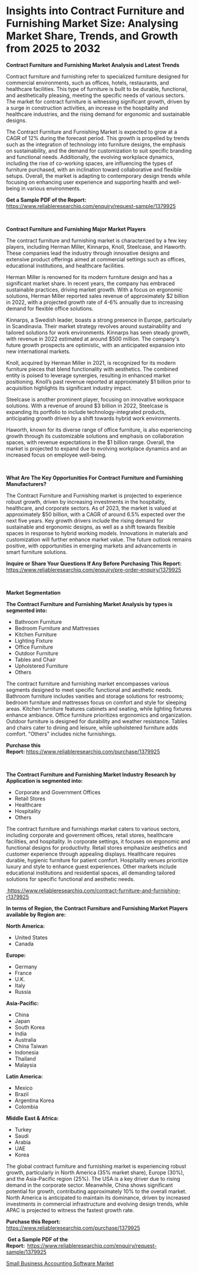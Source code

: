 <p><h1>Insights into Contract Furniture and Furnishing Market Size: Analysing Market Share, Trends, and Growth from 2025 to 2032</h1></p><p><strong>Contract Furniture and Furnishing Market Analysis and Latest Trends</strong></p>
<p><p>Contract furniture and furnishing refer to specialized furniture designed for commercial environments, such as offices, hotels, restaurants, and healthcare facilities. This type of furniture is built to be durable, functional, and aesthetically pleasing, meeting the specific needs of various sectors. The market for contract furniture is witnessing significant growth, driven by a surge in construction activities, an increase in the hospitality and healthcare industries, and the rising demand for ergonomic and sustainable designs.</p><p>The Contract Furniture and Furnishing Market is expected to grow at a CAGR of 12% during the forecast period. This growth is propelled by trends such as the integration of technology into furniture designs, the emphasis on sustainability, and the demand for customization to suit specific branding and functional needs. Additionally, the evolving workplace dynamics, including the rise of co-working spaces, are influencing the types of furniture purchased, with an inclination toward collaborative and flexible setups. Overall, the market is adapting to contemporary design trends while focusing on enhancing user experience and supporting health and well-being in various environments.</p></p>
<p><strong>Get a Sample PDF of the Report:&nbsp;</strong> <a href="https://www.reliableresearchiq.com/enquiry/request-sample/1379925?utm_campaign=3051&utm_medium=2&utm_source=Github&utm_content=ia&utm_term=09032025&utm_id=contract-furniture-and-furnishing">https://www.reliableresearchiq.com/enquiry/request-sample/1379925</a></p>
<p>&nbsp;</p>
<p><strong>Contract Furniture and Furnishing Major Market Players</strong></p>
<p><p>The contract furniture and furnishing market is characterized by a few key players, including Herman Miller, Kinnarps, Knoll, Steelcase, and Haworth. These companies lead the industry through innovative designs and extensive product offerings aimed at commercial settings such as offices, educational institutions, and healthcare facilities.</p><p>Herman Miller is renowned for its modern furniture design and has a significant market share. In recent years, the company has embraced sustainable practices, driving market growth. With a focus on ergonomic solutions, Herman Miller reported sales revenue of approximately $2 billion in 2022, with a projected growth rate of 4-6% annually due to increasing demand for flexible office solutions.</p><p>Kinnarps, a Swedish leader, boasts a strong presence in Europe, particularly in Scandinavia. Their market strategy revolves around sustainability and tailored solutions for work environments. Kinnarps has seen steady growth, with revenue in 2022 estimated at around $500 million. The company's future growth prospects are optimistic, with an anticipated expansion into new international markets.</p><p>Knoll, acquired by Herman Miller in 2021, is recognized for its modern furniture pieces that blend functionality with aesthetics. The combined entity is poised to leverage synergies, resulting in enhanced market positioning. Knoll’s past revenue reported at approximately $1 billion prior to acquisition highlights its significant industry impact.</p><p>Steelcase is another prominent player, focusing on innovative workspace solutions. With a revenue of around $3 billion in 2022, Steelcase is expanding its portfolio to include technology-integrated products, anticipating growth driven by a shift towards hybrid work environments.</p><p>Haworth, known for its diverse range of office furniture, is also experiencing growth through its customizable solutions and emphasis on collaboration spaces, with revenue expectations in the $1 billion range. Overall, the market is projected to expand due to evolving workplace dynamics and an increased focus on employee well-being.</p></p>
<p>&nbsp;</p>
<p><strong>What Are The Key Opportunities For Contract Furniture and Furnishing Manufacturers?</strong></p>
<p><p>The Contract Furniture and Furnishing market is projected to experience robust growth, driven by increasing investments in the hospitality, healthcare, and corporate sectors. As of 2023, the market is valued at approximately $50 billion, with a CAGR of around 6.5% expected over the next five years. Key growth drivers include the rising demand for sustainable and ergonomic designs, as well as a shift towards flexible spaces in response to hybrid working models. Innovations in materials and customization will further enhance market value. The future outlook remains positive, with opportunities in emerging markets and advancements in smart furniture solutions.</p></p>
<p><strong>Inquire or Share Your Questions If Any Before Purchasing This Report:</strong> <a href="https://www.reliableresearchiq.com/enquiry/pre-order-enquiry/1379925?utm_campaign=3051&utm_medium=2&utm_source=Github&utm_content=ia&utm_term=09032025&utm_id=contract-furniture-and-furnishing">https://www.reliableresearchiq.com/enquiry/pre-order-enquiry/1379925</a></p>
<p>&nbsp;</p>
<p><strong>Market Segmentation</strong></p>
<p><strong>The Contract Furniture and Furnishing Market Analysis by types is segmented into:</strong></p>
<p><ul><li>Bathroom Furniture</li><li>Bedroom Furniture and Mattresses</li><li>Kitchen Furniture</li><li>Lighting Fixture</li><li>Office Furniture</li><li>Outdoor Furniture</li><li>Tables and Chair</li><li>Upholstered Furniture</li><li>Others</li></ul></p>
<p><p>The contract furniture and furnishing market encompasses various segments designed to meet specific functional and aesthetic needs. Bathroom furniture includes vanities and storage solutions for restrooms; bedroom furniture and mattresses focus on comfort and style for sleeping areas. Kitchen furniture features cabinets and seating, while lighting fixtures enhance ambiance. Office furniture prioritizes ergonomics and organization. Outdoor furniture is designed for durability and weather resistance. Tables and chairs cater to dining and leisure, while upholstered furniture adds comfort. "Others" includes niche furnishings.</p></p>
<p><strong>Purchase this Report:&nbsp;</strong><a href="https://www.reliableresearchiq.com/purchase/1379925?utm_campaign=3051&utm_medium=2&utm_source=Github&utm_content=ia&utm_term=09032025&utm_id=contract-furniture-and-furnishing">https://www.reliableresearchiq.com/purchase/1379925</a></p>
<p>&nbsp;</p>
<p><strong>The Contract Furniture and Furnishing Market Industry Research by Application is segmented into:</strong></p>
<p><ul><li>Corporate and Government Offices</li><li>Retail Stores</li><li>Healthcare</li><li>Hospitality</li><li>Others</li></ul></p>
<p><p>The contract furniture and furnishings market caters to various sectors, including corporate and government offices, retail stores, healthcare facilities, and hospitality. In corporate settings, it focuses on ergonomic and functional designs for productivity. Retail stores emphasize aesthetics and customer experience through appealing displays. Healthcare requires durable, hygienic furniture for patient comfort. Hospitality venues prioritize luxury and style to enhance guest experiences. Other markets include educational institutions and residential spaces, all demanding tailored solutions for specific functional and aesthetic needs.</p></p>
<p><a href="https://www.reliableresearchiq.com/contract-furniture-and-furnishing-r1379925?utm_campaign=3051&utm_medium=2&utm_source=Github&utm_content=ia&utm_term=09032025&utm_id=contract-furniture-and-furnishing">&nbsp;https://www.reliableresearchiq.com/contract-furniture-and-furnishing-r1379925</a></p>
<p><strong>In terms of Region, the Contract Furniture and Furnishing Market Players available by Region are:</strong></p>
<p>
    <p> <strong> North America: </strong>
        <ul>
            <li>United States</li>
            <li>Canada</li>
        </ul>
        </p> 
    <p> <strong> Europe: </strong>
        <ul>
            <li>Germany</li>
            <li>France</li>
            <li>U.K.</li>
            <li>Italy</li>
            <li>Russia</li>
        </ul>
        </p> 
    <p> <strong> Asia-Pacific: </strong>
        <ul>
            <li>China</li>
            <li>Japan</li>
            <li>South Korea</li>
            <li>India</li>
            <li>Australia</li>
            <li>China Taiwan</li>
            <li>Indonesia</li>
            <li>Thailand</li>
            <li>Malaysia</li>
        </ul>
        </p> 
    <p> <strong> Latin America: </strong>
        <ul>
            <li>Mexico</li>
            <li>Brazil</li>
            <li>Argentina Korea</li>
            <li>Colombia</li>
        </ul>
        </p> 
    <p> <strong> Middle East & Africa: </strong>
        <ul>
            <li>Turkey</li>
            <li>Saudi</li>
            <li>Arabia</li>
            <li>UAE</li>
            <li>Korea</li>
        </ul>
    </p>
    </p>
<p><p>The global contract furniture and furnishing market is experiencing robust growth, particularly in North America (35% market share), Europe (30%), and the Asia-Pacific region (25%). The USA is a key driver due to rising demand in the corporate sector. Meanwhile, China shows significant potential for growth, contributing approximately 10% to the overall market. North America is anticipated to maintain its dominance, driven by increased investments in commercial infrastructure and evolving design trends, while APAC is projected to witness the fastest growth rate.</p></p>
<p><strong>Purchase this Report: </strong><a href="https://www.reliableresearchiq.com/purchase/1379925?utm_campaign=3051&utm_medium=2&utm_source=Github&utm_content=ia&utm_term=09032025&utm_id=contract-furniture-and-furnishing">https://www.reliableresearchiq.com/purchase/1379925</a></p>
<p>&nbsp;<strong>Get a Sample PDF of the Report:&nbsp;&nbsp;</strong><a href="https://www.reliableresearchiq.com/enquiry/request-sample/1379925?utm_campaign=3051&utm_medium=2&utm_source=Github&utm_content=ia&utm_term=09032025&utm_id=contract-furniture-and-furnishing">https://www.reliableresearchiq.com/enquiry/request-sample/1379925</a></p>
<p><strong></strong></p>
<p><p><a href="https://github.com/deyniphytic/Market-Research-Report-List-1/blob/main/small-business-accounting-software-market.md?utm_campaign=3051&utm_medium=2&utm_source=Github&utm_content=ia&utm_term=09032025&utm_id=contract-furniture-and-furnishing">Small Business Accounting Software Market</a></p></p>
